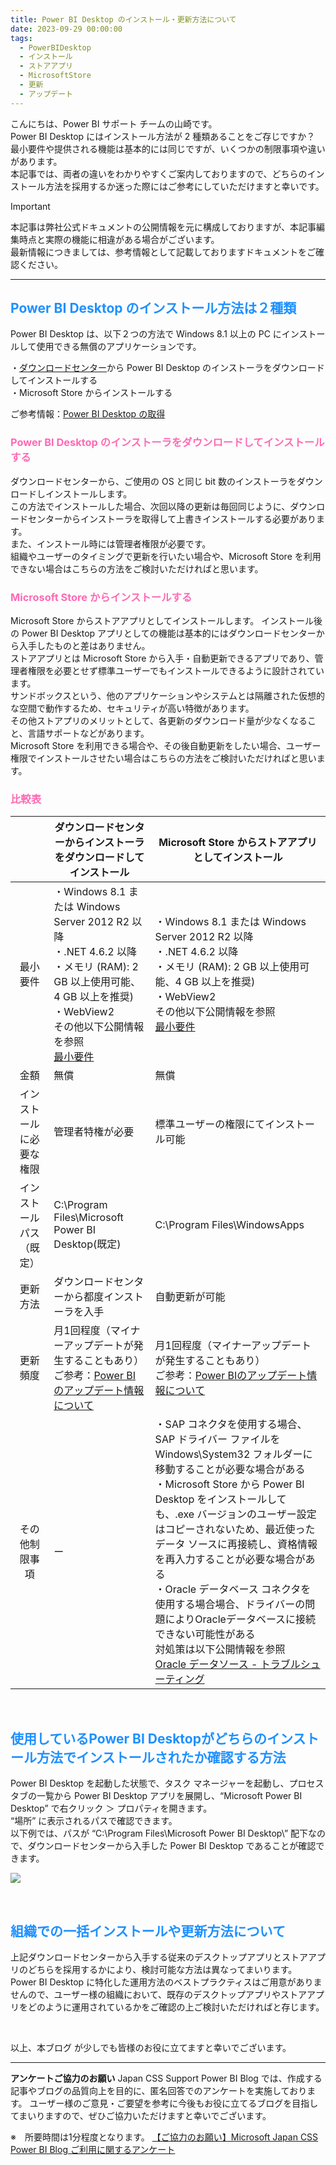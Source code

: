 ```yaml
---
title: Power BI Desktop のインストール・更新方法について
date: 2023-09-29 00:00:00 
tags:
  - PowerBIDesktop　　
  - インストール
  - ストアアプリ
  - MicrosoftStore
  - 更新
  - アップデート
---
```

  
こんにちは、Power BI サポート チームの山崎です。   
Power BI Desktop にはインストール方法が 2 種類あることをご存じですか？   
最小要件や提供される機能は基本的には同じですが、いくつかの制限事項や違いがあります。   
本記事では、両者の違いをわかりやすくご案内しておりますので、どちらのインストール方法を採用するか迷った際にはご参考にしていただけますと幸いです。   

<!-- more -->

> [!IMPORTANT]  
> 本記事は弊社公式ドキュメントの公開情報を元に構成しておりますが、本記事編集時点と実際の機能に相違がある場合がございます。  
> 最新情報につきましては、参考情報として記載しておりますドキュメントをご確認ください。

---

##  <font color="DodgerBlue">Power BI Desktop のインストール方法は２種類</font>  
Power BI Desktop は、以下２つの方法で Windows 8.1 以上の PC にインストールして使用できる無償のアプリケーションです。   

・[ダウンロードセンター]( https://www.microsoft.com/ja-jp/download/details.aspx?id=58494)から Power BI Desktop のインストーラをダウンロードしてインストールする   
・Microsoft Store からインストールする  

ご参考情報：[Power BI Desktop の取得](https://learn.microsoft.com/ja-jp/power-bi/fundamentals/desktop-get-the-desktop) 

### <font color="HotPink">Power BI Desktop のインストーラをダウンロードしてインストールする</font> 
ダウンロードセンターから、ご使用の OS と同じ bit 数のインストーラをダウンロードしインストールします。  
この方法でインストールした場合、次回以降の更新は毎回同じように、ダウンロードセンターからインストーラを取得して上書きインストールする必要があります。  
また、インストール時には管理者権限が必要です。   
組織やユーザーのタイミングで更新を行いたい場合や、Microsoft Store を利用できない場合はこちらの方法をご検討いただければと思います。     


### <font color="HotPink">Microsoft Store からインストールする</font> 

Microsoft Store からストアアプリとしてインストールします。 
インストール後の Power BI Desktop アプリとしての機能は基本的にはダウンロードセンターから入手したものと差はありません。  
ストアアプリとは Microsoft Store から入手・自動更新できるアプリであり、管理者権限を必要とせず標準ユーザーでもインストールできるように設計されています。  
サンドボックスという、他のアプリケーションやシステムとは隔離された仮想的な空間で動作するため、セキュリティが高い特徴があります。   
その他ストアプリのメリットとして、各更新のダウンロード量が少なくなること、言語サポートなどがあります。   
Microsoft Store を利用できる場合や、その後自動更新をしたい場合、ユーザー権限でインストールさせたい場合はこちらの方法をご検討いただければと思います。 


### <font color="HotPink">比較表 </font>   

|  | ダウンロードセンターからインストーラをダウンロードしてインストール  | Microsoft Store からストアアプリとしてインストール  |
| :-: | - | - |
| 最小要件  | ・Windows 8.1 または Windows Server 2012 R2 以降 <br>・.NET 4.6.2 以降 <br>・メモリ (RAM): 2 GB 以上使用可能、4 GB 以上を推奨) <br>・WebView2 <br>その他以下公開情報を参照 <br>[最小要件](https://learn.microsoft.com/ja-jp/power-bi/fundamentals/desktop-get-the-desktop#minimum-requirements)  | ・Windows 8.1 または Windows Server 2012 R2 以降 <br>・.NET 4.6.2 以降 <br>・メモリ (RAM): 2 GB 以上使用可能、4 GB 以上を推奨) <br>・WebView2 <br>その他以下公開情報を参照 <br>[最小要件](https://learn.microsoft.com/ja-jp/power-bi/fundamentals/desktop-get-the-desktop#minimum-requirements)  |
| 金額  | 無償 | 無償  |
| インストールに必要な権限  | 管理者特権が必要  | 標準ユーザーの権限にてインストール可能  |
| インストールパス（既定）  | C:\Program Files\Microsoft Power BI Desktop\(既定)  | C:\Program Files\WindowsApps  |
| 更新方法  | ダウンロードセンターから都度インストーラを入手  | 自動更新が可能  |
| 更新頻度  | 月1回程度（マイナーアップデートが発生することもあり） <br>ご参考：[Power BIのアップデート情報について](https://jpbap-sqlbi.github.io/blog/powerbi/pbi_feature_roadmap/)  | 月1回程度（マイナーアップデートが発生することもあり） <br>ご参考：[Power BIのアップデート情報について](https://jpbap-sqlbi.github.io/blog/powerbi/pbi_feature_roadmap/)  |
| その他制限事項  | ー | ・SAP コネクタを使用する場合、SAP ドライバー ファイルを Windows\System32 フォルダーに移動することが必要な場合がある <br>・Microsoft Store から Power BI Desktop をインストールしても、.exe バージョンのユーザー設定はコピーされないため、最近使ったデータ ソースに再接続し、資格情報を再入力することが必要な場合がある <br>・Oracle データベース コネクタを使用する場合場合、ドライバーの問題によりOracleデータベースに接続できない可能性がある <br>対処策は以下公開情報を参照 <br>  [Oracle データソース - トラブルシューティング](https://learn.microsoft.com/ja-jp/power-query/connectors/oracle-database#troubleshooting)  |

 </br>

##  <font color="DodgerBlue">使用しているPower BI Desktopがどちらのインストール方法でインストールされたか確認する方法 
 </font>   

Power BI Desktop を起動した状態で、タスク マネージャーを起動し、プロセス タブの一覧から Power BI Desktop アプリを展開し、“Microsoft Power BI Desktop” で右クリック ＞ プロパティを開きます。  
“場所” に表示されるパスで確認できます。   
以下例では、パスが “C:\Program Files\Microsoft Power BI Desktop\” 配下なので、ダウンロードセンターから入手した Power BI Desktop であることが確認できます。 

<div align="left">
<img src="1.png">
</div>
</p>

 </br>


## <font color="DodgerBlue">組織での一括インストールや更新方法について
 </font>  

上記ダウンロードセンターから入手する従来のデスクトップアプリとストアアプリのどちらを採用するかにより、検討可能な方法は異なってまいります。   
Power BI Desktop に特化した運用方法のベストプラクティスはご用意がありませんので、ユーザー様の組織において、既存のデスクトップアプリやストアアプリをどのように運用されているかをご確認の上ご検討いただければと存じます。   

 </br>
 
  


以上、本ブログ が少しでも皆様のお役に立てますと幸いでございます。



---

**アンケートご協力のお願い**
Japan CSS Support Power BI Blog では、作成する記事やブログの品質向上を目的に、匿名回答でのアンケートを実施しております。
ユーザー様のご意見・ご要望を参考に今後もお役に立てるブログを目指してまいりますので、ぜひご協力いただけますと幸いでございます。 

※　所要時間は1分程度となります。
[【ご協力のお願い】Microsoft Japan CSS Power BI Blog ご利用に関するアンケート](https://jpbap-sqlbi.github.io/blog/powerbi/pbi_blogsurvey2022/)
